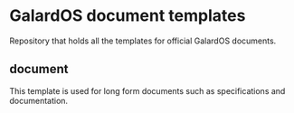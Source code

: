 # GalardOS document templates

Repository that holds all the templates for official GalardOS documents.

## document
This template is used for long form documents such as specifications and documentation.
